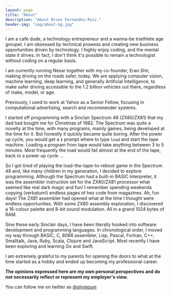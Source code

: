 ```yaml
---
layout: page
title: "About"
description: "About Bruno Fernandez-Ruiz."
header-img: "img/about-bg.jpg"
---
```


I am a café dude, a technology entrepreneur and a wanna-be triathlete
age grouper. I am obsessed by technical prowess and creating new
business opportunities driven by technology. I highly enjoy coding,
and the mental state it drives. In fact, I don't think it's possible
to remain a technologist without coding on a regular basis.

I am currently running Nexar together with my co-founder, Eran Shir,
making driving on the roads safer, today. We are applying computer
vision, machine learning, deep learning, and generally Artificial
Intelligence, to make safer driving accessible to the 1.2 billion
vehicles out there, regardless of make, model, or age.

Previously, I used to work at Yahoo as a Senior Fellow, focusing in
computational advertising, search and recommender systems.

I started off programming with a Sinclair Spectrum 48 (ZX80/ZX81)
that my dad had bought me for Christmas of 1982. The Spectrum was
quite a novelty at the time, with many programs, mainly games, being
developed at the time for it. But honestly it quickly became quite
boring. After the power up cycle, you would get a `$` prompt where to
type `load` and start the tape machine. Loading a program from tape
would take anything between 3 to 5 minutes. Most frequently the load
would fail almost at the end of the tape, back to a power up cycle ...

So I got tired of playing the load-the-tape-to-reboot game in the
Spectrum 48 and, like many children in my generation, I decided to
explore programming. Although the Spectrum had a built-in BASIC
interpreter, it was the assembler instruction set for the ZX80/ZX81
processor what seemed like real dark magic and fun! I remember
spending weekends copying (verbatum!) endless pages of hex code from
magazines. Ah, fun days! The ZX81 assembler had opened what at the
time I thought were endless opportunities. With some ZX80 assembly
exploration, I discovered a 16-colour palette and 8-bit sound
modulation. All in a grand 1024 bytes of RAM.

Sine these early Sinclair days, I have been literally hooked into
software development and programming languages. In chronological
order, I moved my way through BASIC, C, 8088 assembler, Lisp, Pascal,
Fortran, C++, Smalltalk, Java, Ruby, Scala, Clojure and JavaScript.
Most recently I have been exploring and learning Go and Swift.

I am extremely grateful to my parents for opening the doors to what
at the time started as a hobby and ended up becoming my professional
career.

**The opinions expressed here are my own personal perspectives and do
not necessarily reflect or represent my employer's view.**

You can follow me on twitter as [@olympum](http://twitter.com/olympum)
